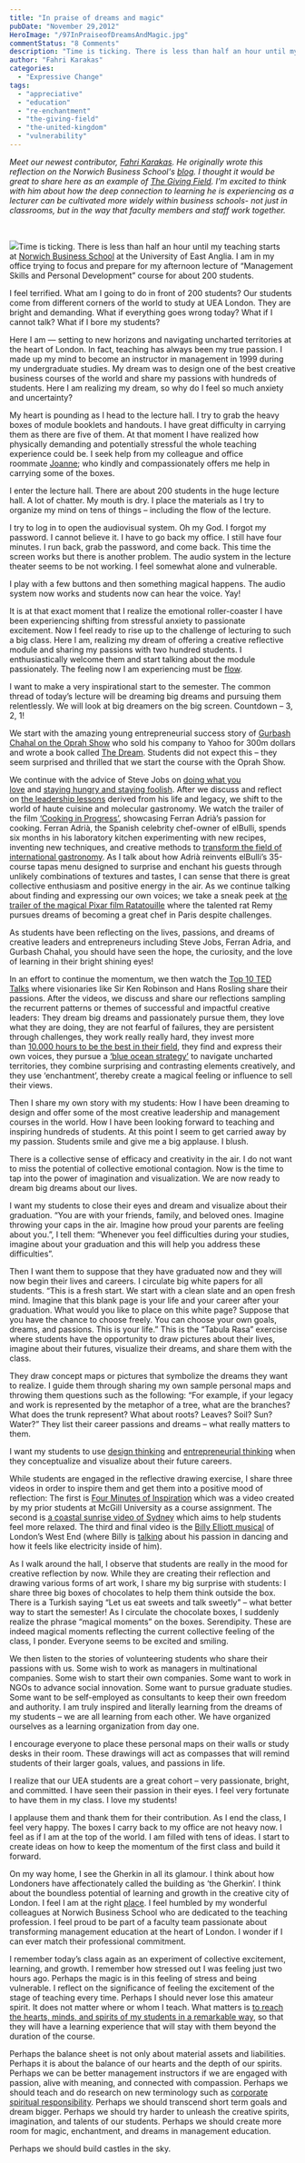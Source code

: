 ```yaml
---
title: "In praise of dreams and magic"
pubDate: "November 29,2012"
HeroImage: "/97InPraiseofDreamsAndMagic.jpg"
commentStatus: "8 Comments"
description: "Time is ticking. There is less than half an hour until my teaching starts at Norwich Business School at the University of East Anglia. I am in my office trying to focus and prepare for my afternoon lecture of “Management Skills and Personal Development” course for about 200 students. I feel terrified. […]"
author: "Fahri Karakas"
categories: 
  - "Expressive Change"
tags: 
  - "appreciative"
  - "education"
  - "re-enchantment"
  - "the-giving-field"
  - "the-united-kingdom"
  - "vulnerability"
---
```


_Meet our newest contributor, [Fahri Karakas](https://organizationunbound.org/fahri-karakas/). He originally wrote this reflection on the Norwich Business School's [blog](http://ueanbs.wordpress.com/2012/11/08/in-praise-of-magic-and-dreams-in-management-education-reflections-on-an-extraordinary-lecture/). I thought it would be great to share here as an example of [The Giving Field](/thegivingfield/). I'm excited to think with him about how the deep connection to learning he is experiencing as a lecturer can be cultivated more widely within business schools- not just in classrooms, but in the way that faculty members and staff work together._   

 

[![](http://ueanbs.files.wordpress.com/2012/10/in-london-england-uk-youre_never_too_young_to_dream_big.jpg?w=450&h=225)](http://ueanbs.files.wordpress.com/2012/10/in-london-england-uk-youre_never_too_young_to_dream_big.jpg)Time is ticking. There is less than half an hour until my teaching starts at [Norwich Business School](http://business.uea.ac.uk/) at the University of East Anglia. I am in my office trying to focus and prepare for my afternoon lecture of “Management Skills and Personal Development” course for about 200 students.

I feel terrified. What am I going to do in front of 200 students? Our students come from different corners of the world to study at UEA London. They are bright and demanding. What if everything goes wrong today? What if I cannot talk? What if I bore my students?

Here I am — setting to new horizons and navigating uncharted territories at the heart of London. In fact, teaching has always been my true passion. I made up my mind to become an instructor in management in 1999 during my undergraduate studies. My dream was to design one of the best creative business courses of the world and share my passions with hundreds of students. Here I am realizing my dream, so why do I feel so much anxiety and uncertainty?

My heart is pounding as I head to the lecture hall. I try to grab the heavy boxes of module booklets and handouts. I have great difficulty in carrying them as there are five of them. At that moment I have realized how physically demanding and potentially stressful the whole teaching experience could be. I seek help from my colleague and office roommate [Joanne](http://business.uea.ac.uk/dr-joanne-jin-zhang#s1); who kindly and compassionately offers me help in carrying some of the boxes.

I enter the lecture hall. There are about 200 students in the huge lecture hall. A lot of chatter. My mouth is dry. I place the materials as I try to organize my mind on tens of things – including the flow of the lecture.

I try to log in to open the audiovisual system. Oh my God. I forgot my password. I cannot believe it. I have to go back my office. I still have four minutes. I run back, grab the password, and come back. This time the screen works but there is another problem. The audio system in the lecture theater seems to be not working. I feel somewhat alone and vulnerable.

I play with a few buttons and then something magical happens. The audio system now works and students now can hear the voice. Yay!

It is at that exact moment that I realize the emotional roller-coaster I have been experiencing shifting from stressful anxiety to passionate excitement. Now I feel ready to rise up to the challenge of lecturing to such a big class. Here I am, realizing my dream of offering a creative reflective module and sharing my passions with two hundred students. I enthusiastically welcome them and start talking about the module passionately. The feeling now I am experiencing must be [flow](http://en.wikipedia.org/wiki/Flow_(psychology)).

I want to make a very inspirational start to the semester. The common thread of today’s lecture will be dreaming big dreams and pursuing them relentlessly. We will look at big dreamers on the big screen. Countdown – 3, 2, 1!

We start with the amazing young entrepreneurial success story of [Gurbash Chahal on the Oprah Show](https://www.youtube.com/watch?v=DhOU14E3UOE) who sold his company to Yahoo for 300m dollars and wrote a book called [The Dream](http://books.google.co.uk/books/about/The_Dream.html?id=jiH8UqXUKvgC&redir_esc=y). Students did not expect this – they seem surprised and thrilled that we start the course with the Oprah Show.

We continue with the advice of Steve Jobs on [doing what you love](http://www.youtube.com/watch?v=KuNQgln6TL0&list=FLdLTUveFgF5v5EIEMbS4-pA&index=1&feature=plpp_video) and [staying hungry and staying foolish](http://www.youtube.com/watch?v=UF8uR6Z6KLc). After we discuss and reflect on [the leadership lessons](http://hbr.org/2012/04/the-real-leadership-lessons-of-steve-jobs/) derived from his life and legacy, we shift to the world of haute cuisine and molecular gastronomy. We watch the trailer of the film [‘Cooking in Progress’](http://www.youtube.com/watch?v=BN0eshtAxYA), showcasing Ferran Adrià’s passion for cooking. Ferran Adrià, the Spanish celebrity chef-owner of elBulli, spends six months in his laboratory kitchen experimenting with new recipes, inventing new techniques, and creative methods to [transform the field of international gastronomy](http://onlinelibrary.wiley.com/doi/10.1002/job.461/abstract). As I talk about how Adrià reinvents elBulli’s 35-course tapas menu designed to surprise and enchant his guests through unlikely combinations of textures and tastes, I can sense that there is great collective enthusiasm and positive energy in the air. As we continue talking about finding and expressing our own voices; we take a sneak peek at [the trailer of the magical Pixar film Ratatouille](http://www.youtube.com/watch?v=c3sBBRxDAqk) where the talented rat Remy pursues dreams of becoming a great chef in Paris despite challenges.

As students have been reflecting on the lives, passions, and dreams of creative leaders and entrepreneurs including Steve Jobs, Ferran Adria, and Gurbash Chahal, you should have seen the hope, the curiosity, and the love of learning in their bright shining eyes!

In an effort to continue the momentum, we then watch the [Top 10 TED Talks](http://www.youtube.com/watch?v=GWPQZ9yolWI) where visionaries like Sir Ken Robinson and Hans Rosling share their passions. After the videos, we discuss and share our reflections sampling the recurrent patterns or themes of successful and impactful creative leaders: They dream big dreams and passionately pursue them, they love what they are doing, they are not fearful of failures, they are persistent through challenges, they work really really hard, they invest more than [10.000 hours to be the best in their field](http://blogs.hbr.org/cs/2011/12/a_fast_track_to_10000_hours_of.html), they find and express their own voices, they pursue a [‘blue ocean strategy’](http://hbr.org/2004/10/blue-ocean-strategy/ar/1) to navigate uncharted territories, they combine surprising and contrasting elements creatively, and they use ‘enchantment’, thereby create a magical feeling or influence to sell their views.

Then I share my own story with my students: How I have been dreaming to design and offer some of the most creative leadership and management courses in the world. How I have been looking forward to teaching and inspiring hundreds of students. At this point I seem to get carried away by my passion. Students smile and give me a big applause. I blush.

There is a collective sense of efficacy and creativity in the air. I do not want to miss the potential of collective emotional contagion. Now is the time to tap into the power of imagination and visualization. We are now ready to dream big dreams about our lives.

I want my students to close their eyes and dream and visualize about their graduation. “You are with your friends, family, and beloved ones. Imagine throwing your caps in the air. Imagine how proud your parents are feeling about you.”, I tell them: “Whenever you feel difficulties during your studies, imagine about your graduation and this will help you address these difficulties”.

Then I want them to suppose that they have graduated now and they will now begin their lives and careers. I circulate big white papers for all students. “This is a fresh start. We start with a clean slate and an open fresh mind. Imagine that this blank page is your life and your career after your graduation. What would you like to place on this white page? Suppose that you have the chance to choose freely. You can choose your own goals, dreams, and passions. This is your life.” This is the “Tabula Rasa” exercise where students have the opportunity to draw pictures about their lives, imagine about their futures, visualize their dreams, and share them with the class.

They draw concept maps or pictures that symbolize the dreams they want to realize. I guide them through sharing my own sample personal maps and throwing them questions such as the following: “For example, if your legacy and work is represented by the metaphor of a tree, what are the branches? What does the trunk represent? What about roots? Leaves? Soil? Sun? Water?” They list their career passions and dreams – what really matters to them.

I want my students to use [design thinking](http://www.youtube.com/watch?v=M66ZU2PCIcM&list=FLdLTUveFgF5v5EIEMbS4-pA&index=24&feature=plpp_video) and [entrepreneurial thinking](http://www.youtube.com/watch?v=PF3zSo9jFuk) when they conceptualize and visualize about their future careers.

While students are engaged in the reflective drawing exercise, I share three videos in order to inspire them and get them into a positive mood of reflection: The first is [Four Minutes of Inspiration](http://www.youtube.com/watch?v=-fxZuE9LH2Y&list=FLdLTUveFgF5v5EIEMbS4-pA&index=28&feature=plpp_video%20) which was a video created by my prior students at McGill University as a course assignment. The second is [a coastal sunrise video of Sydney](http://www.youtube.com/watch?v=TfSfghXk31M&list=FLdLTUveFgF5v5EIEMbS4-pA&index=3&feature=plpp_video) which aims to help students feel more relaxed. The third and final video is the [Billy Elliott musical](http://www.youtube.com/watch?v=-a_kJbRylYQ) of London’s West End (where Billy is [talking](http://www.youtube.com/watch?v=s1ttNoEl7ng) about his passion in dancing and how it feels like electricity inside of him).

As I walk around the hall, I observe that students are really in the mood for creative reflection by now. While they are creating their reflection and drawing various forms of art work, I share my big surprise with students: I share three big boxes of chocolates to help them think outside the box. There is a Turkish saying “Let us eat sweets and talk sweetly” – what better way to start the semester! As I circulate the chocolate boxes, I suddenly realize the phrase “magical moments” on the boxes. Serendipity. These are indeed magical moments reflecting the current collective feeling of the class, I ponder. Everyone seems to be excited and smiling.

We then listen to the stories of volunteering students who share their passions with us. Some wish to work as managers in multinational companies. Some wish to start their own companies. Some want to work in NGOs to advance social innovation. Some want to pursue graduate studies. Some want to be self-employed as consultants to keep their own freedom and authority. I am truly inspired and literally learning from the dreams of my students – we are all learning from each other. We have organized ourselves as a learning organization from day one.

I encourage everyone to place these personal maps on their walls or study desks in their room. These drawings will act as compasses that will remind students of their larger goals, values, and passions in life.

I realize that our UEA students are a great cohort – very passionate, bright, and committed. I have seen their passion in their eyes. I feel very fortunate to have them in my class. I love my students!

I applause them and thank them for their contribution. As I end the class, I feel very happy. The boxes I carry back to my office are not heavy now. I feel as if I am at the top of the world. I am filled with tens of ideas. I start to create ideas on how to keep the momentum of the first class and build it forward.

On my way home, I see the Gherkin in all its glamour. I think about how Londoners have affectionately called the building as ‘the Gherkin’. I think about the boundless potential of learning and growth in the creative city of London. I feel I am at the right [place](http://www.uea.ac.uk/hum/creativity). I feel humbled by my wonderful colleagues at Norwich Business School who are dedicated to the teaching profession. I feel proud to be part of a faculty team passionate about transforming management education at the heart of London. I wonder if I can ever match their professional commitment.

I remember today’s class again as an experiment of collective excitement, learning, and growth. I remember how stressed out I was feeling just two hours ago. Perhaps the magic is in this feeling of stress and being vulnerable. I reflect on the significance of feeling the excitement of the stage of teaching every time. Perhaps I should never lose this amateur spirit. It does not matter where or whom I teach. What matters is [to reach the hearts, minds, and spirits of my students in a remarkable way](http://jme.sagepub.com/content/35/2/198.abstract), so that they will have a learning experience that will stay with them beyond the duration of the course.

Perhaps the balance sheet is not only about material assets and liabilities. Perhaps it is about the balance of our hearts and the depth of our spirits. Perhaps we can be better management instructors if we are engaged with passion, alive with meaning, and connected with compassion. Perhaps we should teach and do research on new terminology such as [corporate spiritual responsibility](https://ueaeprints.uea.ac.uk/39201/). Perhaps we should transcend short term goals and dream bigger. Perhaps we should try harder to unleash the creative spirits, imagination, and talents of our students. Perhaps we should create more room for magic, enchantment, and dreams in management education.

Perhaps we should build castles in the sky.
